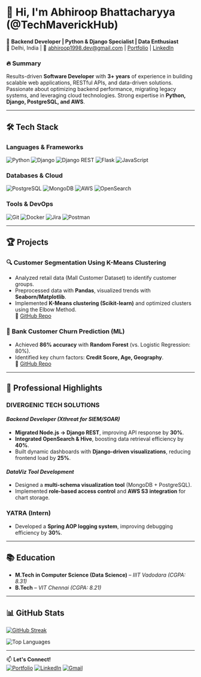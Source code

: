 # 👋 Hi, I'm Abhiroop Bhattacharyya (@TechMaverickHub)  

🚀 **Backend Developer | Python & Django Specialist | Data Enthusiast**  
📍 Delhi, India | 📧 abhiroop1998.dev@gmail.com | [Portfolio](https://www.vitaely.me/techmaverickhub) | [LinkedIn](https://www.linkedin.com/in/yourprofile)  

### 🔥 **Summary**  
Results-driven **Software Developer** with **3+ years** of experience in building scalable web applications, RESTful APIs, and data-driven solutions. Passionate about optimizing backend performance, migrating legacy systems, and leveraging cloud technologies. Strong expertise in **Python, Django, PostgreSQL, and AWS**.  

---

## 🛠️ **Tech Stack**  

### **Languages & Frameworks**  
![Python](https://img.shields.io/badge/-Python-3776AB?style=flat&logo=python&logoColor=white)
![Django](https://img.shields.io/badge/-Django-092E20?style=flat&logo=django&logoColor=white)
![Django REST](https://img.shields.io/badge/-Django%20REST-ff1709?style=flat&logo=django&logoColor=white)
![Flask](https://img.shields.io/badge/-Flask-000000?style=flat&logo=flask&logoColor=white)
![JavaScript](https://img.shields.io/badge/-JavaScript-F7DF1E?style=flat&logo=javascript&logoColor=black)

### **Databases & Cloud**  
![PostgreSQL](https://img.shields.io/badge/-PostgreSQL-4169E1?style=flat&logo=postgresql&logoColor=white)
![MongoDB](https://img.shields.io/badge/-MongoDB-47A248?style=flat&logo=mongodb&logoColor=white)
![AWS](https://img.shields.io/badge/-AWS-232F3E?style=flat&logo=amazon-aws&logoColor=white)
![OpenSearch](https://img.shields.io/badge/-OpenSearch-005EB8?style=flat&logo=opensearch&logoColor=white)

### **Tools & DevOps**  
![Git](https://img.shields.io/badge/-Git-F05032?style=flat&logo=git&logoColor=white)
![Docker](https://img.shields.io/badge/-Docker-2496ED?style=flat&logo=docker&logoColor=white)
![Jira](https://img.shields.io/badge/-Jira-0052CC?style=flat&logo=jira&logoColor=white)
![Postman](https://img.shields.io/badge/-Postman-FF6C37?style=flat&logo=postman&logoColor=white)

---

## 🏆 **Projects**  

### 🔍 **Customer Segmentation Using K-Means Clustering**  
- Analyzed retail data (Mall Customer Dataset) to identify customer groups.  
- Preprocessed data with **Pandas**, visualized trends with **Seaborn/Matplotlib**.  
- Implemented **K-Means clustering (Scikit-learn)** and optimized clusters using the Elbow Method.  
🔗 [GitHub Repo](#)  

### 🏦 **Bank Customer Churn Prediction (ML)**  
- Achieved **86% accuracy** with **Random Forest** (vs. Logistic Regression: 80%).  
- Identified key churn factors: **Credit Score, Age, Geography**.  
🔗 [GitHub Repo](#)  

---

## 💼 **Professional Highlights**  

### **DIVERGENIC TECH SOLUTIONS**  
#### *Backend Developer (Xthreat for SIEM/SOAR)*  
- **Migrated Node.js → Django REST**, improving API response by **30%**.  
- **Integrated OpenSearch & Hive**, boosting data retrieval efficiency by **40%**.  
- Built dynamic dashboards with **Django-driven visualizations**, reducing frontend load by **25%**.  

#### *DataViz Tool Development*  
- Designed a **multi-schema visualization tool** (MongoDB + PostgreSQL).  
- Implemented **role-based access control** and **AWS S3 integration** for chart storage.  

### **YATRA** (Intern)  
- Developed a **Spring AOP logging system**, improving debugging efficiency by **30%**.  

---

## 📚 **Education**  
- **M.Tech in Computer Science (Data Science)** – *IIIT Vadodara (CGPA: 8.31)*  
- **B.Tech** – *VIT Chennai (CGPA: 8.21)*  

---

## 📊 **GitHub Stats**  

[![GitHub Streak](https://streak-stats.demolab.com?user=TechMaverickHub&theme=dark)](https://git.io/streak-stats)  

![Top Languages](https://github-readme-stats.vercel.app/api/top-langs/?username=TechMaverickHub&layout=compact&theme=radical)  

---

📫 **Let's Connect!**  
[![Portfolio](https://img.shields.io/badge/-Portfolio-4285F4?style=flat&logo=google-chrome&logoColor=white)](https://www.vitaely.me/techmaverickhub)
[![LinkedIn](https://img.shields.io/badge/-LinkedIn-0A66C2?style=flat&logo=linkedin&logoColor=white)](https://www.linkedin.com/in/yourprofile)
[![Gmail](https://img.shields.io/badge/-Gmail-EA4335?style=flat&logo=gmail&logoColor=white)](mailto:abhiroop1998.dev@gmail.com)
